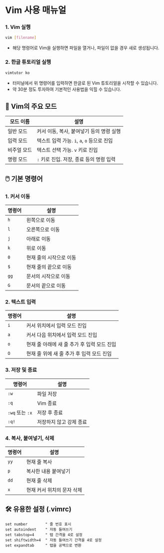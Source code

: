 # Vim 사용 매뉴얼

### 1. Vim 실행

```bash
vim [filename]
```

- 해당 명령어로 Vim을 실행하면 파일을 열거나, 파일이 없을 경우 새로 생성됩니다.

### 2. 한글 튜토리얼 실행

```bash
vimtutor ko
```

- 터미널에서 위 명령어를 입력하면 한글로 된 Vim 튜토리얼을 시작할 수 있습니다.
- 약 30분 정도 투자하여 기본적인 사용법을 익힐 수 있습니다.


## 🧩 Vim의 주요 모드

| 모드 이름       | 설명 |
|----------------|------|
| 일반 모드       | 커서 이동, 복사, 붙여넣기 등의 명령 실행 |
| 입력 모드       | 텍스트 입력 가능. `i`, `a`, `o` 등으로 진입 |
| 비주얼 모드     | 텍스트 선택 가능. `v` 키로 진입 |
| 명령 모드       | `:` 키로 진입. 저장, 종료 등의 명령 입력 |


## 🖱️ 기본 명령어

### 1. 커서 이동

| 명령어 | 설명 |
|--------|------|
| `h`      | 왼쪽으로 이동 |
| `l`      | 오른쪽으로 이동 |
| `j`      | 아래로 이동 |
| `k`      | 위로 이동 |
| `0`      | 현재 줄의 시작으로 이동 |
| `$`      | 현재 줄의 끝으로 이동 |
| `gg`     | 문서의 시작으로 이동 |
| `G`      | 문서의 끝으로 이동 |

### 2. 텍스트 입력

| 명령어 | 설명 |
|--------|------|
| `i`      | 커서 위치에서 입력 모드 진입 |
| `a`      | 커서 다음 위치에서 입력 모드 진입 |
| `o`      | 현재 줄 아래에 새 줄 추가 후 입력 모드 진입 |
| `O`      | 현재 줄 위에 새 줄 추가 후 입력 모드 진입 |

### 3. 저장 및 종료

| 명령어   | 설명 |
|----------|------|
| `:w`       | 파일 저장 |
| `:q`       | Vim 종료 |
| `:wq` 또는 `:x` | 저장 후 종료 |
| `:q!`      | 저장하지 않고 강제 종료 |

### 4. 복사, 붙여넣기, 삭제

| 명령어 | 설명 |
|--------|------|
| `yy`     | 현재 줄 복사 |
| `p`      | 복사한 내용 붙여넣기 |
| `dd`     | 현재 줄 삭제 |
| `x`      | 현재 커서 위치의 문자 삭제 |


## 🛠️ 유용한 설정 (.vimrc)

```vim
set number        " 줄 번호 표시
set autoindent    " 자동 들여쓰기
set tabstop=4     " 탭 간격을 4로 설정
set shiftwidth=4  " 자동 들여쓰기 간격을 4로 설정
set expandtab     " 탭을 공백으로 변환
```